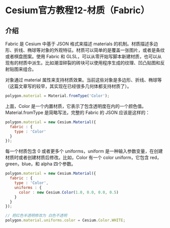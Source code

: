 # Cesium官方教程12-材质（Fabric）

## 介绍
Fabric 是 Cesium 中基于 JSON 格式来描述 materials 的机制。材质描述多边形、折线、椭球等对象的外观特征。材质可以简单的是覆盖一张图片，或者是条纹或者棋盘图案。使用 Fabric 和 GLSL，可以从零开始写脚本新建材质，也可以从现有的材质中派生。比如潮湿碎裂的砖块可以使用程序生成的纹理、凹凸贴图和反射贴图来组合。

对象通过 material 属性来支持材质效果。当前这些对象是多边形、折线、椭球等（这篇文章写的较早，其实现在已经很多几何体都支持材质了）。

```js
polygon.material = Material.fromType('Color');
```

上面，Color 是一个内置材质，它表示了包含透明度在内的一个颜色值。Material.fromType 是简略写法，完整的 Fabric 的 JSON 应该是这样的：

```js
polygon.material = new Cesium.Material({
  fabric : {
    type : 'Color'
  }
});
```

每一个材质包含 0 或者更多个 uniforms，uniform 是一种输入参数变量，在创建材质时或者创建材质后修改。比如，Color 有一个 color uniform，它包含 red，green，blue，和 alpha 四个参数。

```js
polygon.material = new Cesium.Material({
  fabric : {
    type : 'Color',
    uniforms : {
      color : new Cesium.Color(1.0, 0.0, 0.0, 0.5)
    }
  }
});

// 把红色半透明修改为 白色不透明
polygon.material.uniforms.color = Cesium.Color.WHITE;
```

